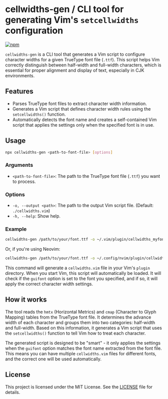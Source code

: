 # cellwidths-gen / CLI tool for generating Vim's `setcellwidths` configuration
[![npm](https://img.shields.io/npm/v/cellwidths-gen?color=blue&label=npm)](https://www.npmjs.com/package/cellwidths-gen)

`cellwidths-gen` is a CLI tool that generates a Vim script to configure character widths for a given TrueType font file (`.ttf`). This script helps Vim correctly distinguish between half-width and full-width characters, which is essential for proper alignment and display of text, especially in CJK environments.

## Features

- Parses TrueType font files to extract character width information.
- Generates a Vim script that defines character width rules using the `setcellwidths()` function.
- Automatically detects the font name and creates a self-contained Vim script that applies the settings only when the specified font is in use.

## Usage

```bash
npx cellwidths-gen <path-to-font-file> [options]
```

### Arguments

- `<path-to-font-file>`: The path to the TrueType font file (`.ttf`) you want to process.

### Options

- `-o, --output <path>`: The path to the output Vim script file. (Default: `./cellwidths.vim`)
- `-h, --help`: Show help.

### Example

```bash
cellwidths-gen /path/to/your/font.ttf -o ~/.vim/plugin/cellwidths_myfont.vim
```
Or, if you're using Neovim:

```bash
cellwidths-gen /path/to/your/font.ttf -o ~/.config/nvim/plugin/cellwidths_myfont.vim
```

This command will generate a `cellwidths.vim` file in your Vim's `plugin` directory. When you start Vim, this script will automatically be loaded. It will check if the `guifont` option is set to the font you specified, and if so, it will apply the correct character width settings.

## How it works

The tool reads the `hmtx` (Horizontal Metrics) and `cmap` (Character to Glyph Mapping) tables from the TrueType font file. It determines the advance width of each character and groups them into two categories: half-width and full-width. Based on this information, it generates a Vim script that uses the `setcellwidths()` function to tell Vim how to treat each character.

The generated script is designed to be "smart" - it only applies the settings when the `guifont` option matches the font name extracted from the font file. This means you can have multiple `cellwidths.vim` files for different fonts, and the correct one will be used automatically.

## License

This project is licensed under the MIT License. See the [LICENSE](LICENSE) file for details.

